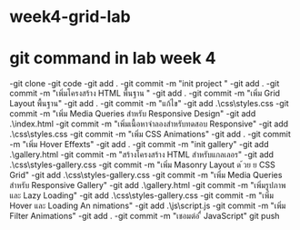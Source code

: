 # week4-grid-lab
# git command in lab week 4
-git clone
-git code
-git add .
-git commit -m "init project "
-git add .
-git commit -m "เพิ่มโครงสร้าง HTML พื้นฐาน "
-git add .
-git commit -m "เพิ่ม Grid Layout พื้นฐาน"
-git add .
-git commit -m "แก้ไข"
-git add .\css\styles.css
-git commit -m "เพิ่ม Media Queries สําหรับ Responsive Design"
-git add .\index.html
-git commit -m "เพิ่มเนื้อหาจําลองสําหรับทดสอบ Responsive"
-git add .\css\styles.css
-git commit -m "เพิ่ม CSS Animations"
-git add .
-git commit -m "เพิ่ม Hover Effexts"
-git add .
-git commit -m "init gallery"
-git add .\gallery.html
-git commit -m "สร้างโครงสร้าง HTML สําหรับแกลเลอร"
-git add .\css\styles-gallery.css
-git commit -m "เพิ่ม Masonry Layout ด ้วย  ย CSS Grid"
-git add .\css\styles-gallery.css
-git commit -m "เพิ่ม Media Queries สําหรับ Responsive Gallery"
-git add .\gallery.html
-git commit -m "เพิ่มรูปภาพและ Lazy Loading"
-git add .\css\styles-gallery.css
-git commit -m "เพิ่ม Hover และ Loading An nimations"
-git add .\js\script.js
-git commit -m "เพิ่ม Filter Animations"
-git add .
-git commit -m "เชอมต่อ ื่ JavaScript"
  git push

